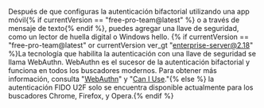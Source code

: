 Después de que configuras la autenticación bifactorial utilizando una app móvil{% if currentVersion == "free-pro-team@latest" %} o a través de mensaje de texto{% endif %}, puedes agregar una llave de seguridad, como un lector de huella digital o Windows hello. {% if currentVersion == "free-pro-team@latest" or currentVersion ver_gt "enterprise-server@2.18" %}La tecnología que habilita la autenticación con una llave de seguridad se llama WebAuthn. WebAuthn es el sucesor de la autenticación bifactorial y funciona en todos los buscadores modernos. Para obtener más información, consulta "[WebAuthn](https://webauthn.guide/)" y "[Can I Use](https://caniuse.com/#search=webauthn)."{% else %} la autenticación FIDO U2F solo se encuentra disponible actualmente para los buscadores Chrome, Firefox, y Opera.{% endif %}
